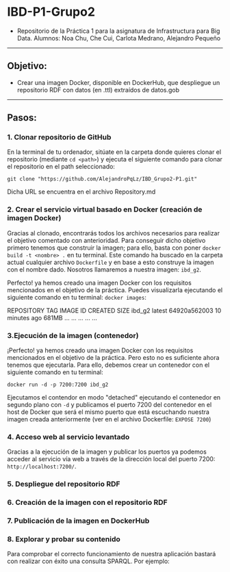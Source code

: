 # IBD-P1-Grupo2

- Repositorio de la Práctica 1 para la asignatura de Infrastructura para Big Data.
Alumnos: Noa Chu, Che Cui, Carlota Medrano, Alejandro Pequeño

****
## Objetivo:
- Crear una imagen Docker, disponible en DockerHub, que despliegue un repositorio RDF con datos (en .ttl) extraídos de datos.gob
****

## Pasos:

### 1. Clonar repositorio de GitHub

En la terminal de tu ordenador, sitúate en la carpeta donde quieres clonar el repositorio (mediante `cd <path>`) y ejecuta el siguiente comando para clonar el repositorio en el path seleccionado:

`git clone "https://github.com/AlejandroPqLz/IBD_Grupo2-P1.git"`

Dicha URL se encuentra en el archivo Repository.md

### 2. Crear el servicio virtual basado en Docker (creación de imagen Docker)

Gracias al clonado, encontrarás todos los archivos necesarios para realizar el objetivo comentado con anterioridad. Para conseguir dicho objetivo primero tenemos que construir la imagen; para ello, basta con poner `docker build -t <nombre> .` en tu terminal. Este comando ha buscado en la carpeta actual cualquier archivo `Dockerfile` y en base a esto construye la imagen con el nombre dado. Nosotros llamaremos a nuestra imagen: `ibd_g2`.

Perfecto! ya hemos creado una imagen Docker con los requisitos mencionados en el objetivo de la práctica. Puedes visualizarla ejecutando el siguiente comando en tu terminal: `docker images`:

REPOSITORY   TAG       IMAGE ID       CREATED          SIZE
ibd_g2       latest    64920a562003   10 minutes ago   681MB
...          ...       ...            ...              ...

### 3.Ejecución de la imagen (contenedor)

¡Perfecto! ya hemos creado una imagen Docker con los requisitos mencionados en el objetivo de la práctica. Pero esto no es suficiente ahora tenemos que ejecutarla. Para ello, debemos crear un contenedor con el siguiente comando en tu terminal:

`docker run -d -p 7200:7200 ibd_g2`

Ejecutamos el contendor en modo "detached" ejecutando el contenedor en segundo plano con `-d` y publicamos el puerto 7200 del contenedor en el host de Docker que será el mismo puerto que está escuchando nuestra imagen creada anteriormente (ver en el archivo Dockerfile: `EXPOSE 7200`)

### 4. Acceso web al servicio levantado

Gracias a la ejecución de la imagen y publicar los puertos ya podemos acceder al servicio vía web a través de la dirección local del puerto 7200: `http://localhost:7200/`.

### 5. Despliegue del repositorio RDF


### 6. Creación de la imagen con el repositorio RDF


### 7. Publicación de la imagen en DockerHub


### 8. Explorar y probar su contenido

Para comprobar el correcto funcionamiento de nuestra aplicación bastará con realizar con éxito una consulta SPARQL. Por ejemplo:
